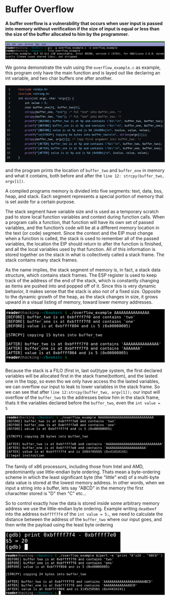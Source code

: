 # Buffer Overflow
**A buffer overflow is a vulnerability that occurs when user input is passed into memory without verification if the size of input is equal or less than the size of the buffer allocated to him by the programmer.**

![t](img/1.png)

We gonna demonstrate the vuln using the `overflow_example.c` as example, this program only have the main function and is layed out like declaring an int variable, and two char buffers one after another.

![t](img/uga.png)

and the program prints the location of `buffer_two` and `buffer_one` in memory and what it contains, both before and after the `line 12: strcpy(buffer_two, argv[1])`.

A compiled programs memory is divided into five segments: text, data, bss, heap, and stack. Each segment represents a special portion of memory that is set aside for a certain purpose.

The stack segment have variable size and is used as a temporary scratch
pad to store local function variables and context during function calls. When a program calls a function,
that function will have its own set of passed variables, and the function’s code
will be at a different memory location in the text (or code) segment. Since
the context and the EIP must change when a function is called, the stack is
used to remember all of the passed variables, the location the EIP should
return to after the function is finished, and all the local variables used by
that function. All of this information is stored together on the stack in what is
collectively called a stack frame. The stack contains many stack frames.

As the name implies, the stack segment of memory is, in fact, a stack data
structure, which contains stack frames. The ESP register is used to keep track
of the address of the end of the stack, which is constantly changing as items
are pushed into and popped off of it. Since this is very dynamic behavior, it
makes sense that the stack is also not of a fixed size. Opposite to the dynamic
growth of the heap, as the stack changes in size, it grows upward in a visual
listing of memory, toward lower memory addresses.

![t](img/2.png)

Because the stack is a FILO (first in, last out)type system, the first declared variables will be allocated first in the stack frame(bottom), and the lasted one in the topp, so even tho we only have access tho the lasted variables, we can overflow our input to leak to lower variables in the stack frame. So we can see that after `line 12:strcpy(buffer_two, argv[1]);` our input will overflow of the `buffer_two` to the addresses below him in the stack frame, thats it the variables declared before the `buffer_two`, even the `int value = 5` 

![t](img/5.png)

The family of x86 processors, including those from Intel and AMD, predominantly use little-endian byte ordering. Thats mean a byte-ordering scheme in which the least significant byte (the "little" end) of a multi-byte data value is stored at the lowest memory address. In other words, when we input a string into a buffer, lets say "ABCD" in the memory the first charachter stored is "D" then "C" etc...

So to control exactly how the data is stored inside some arbitrary memory address we use the little-endian byte ordering. Example writing `deadbeef` into the address `0xbffff7f4` of the `int value = 5;`, we need to calculate the distance between the address of the `buffer_two` where our input goes, and then write the payload using the least byte ordering

![t](img/6.png)
![t](img/7.png)
